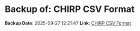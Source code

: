 # Backup of: CHIRP CSV Format

**Backup Date**: 2025-09-27 12:21:47
**Link**: [CHIRP CSV Format](https://przemienniki.eu/eksport-danych/chirp/?band=70cm,2m&status=working,testing)
